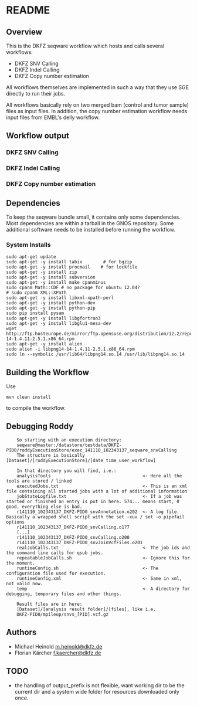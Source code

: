 # README

## Overview

This is the DKFZ seqware workflow which hosts and calls several workflows:
* DKFZ SNV Calling
* DKFZ Indel Calling
* DKFZ Copy number estimation

All workflows themselves are implemented in such a way that they use SGE directly to run their jobs.

All workflows basically rely on two merged bam (control and tumor sample) files as input files. In addition, the copy number estimation workflow needs input files from EMBL's delly workflow.

## Workflow output

### DKFZ SNV Calling

### DKFZ Indel Calling

### DKFZ Copy number estimation

## Dependencies

To keep the seqware bundle small, it contains only some dependencies. Most dependencies are within a tarball in the GNOS repository. Some additional software needs to be installed before running the workflow.

### System Installs

    sudo apt-get update
    sudo apt-get -y install tabix        # for bgzip
    sudo apt-get -y install procmail    # for lockfile
    sudo apt-get -y install zip
    sudo apt-get -y install subversion
    sudo apt-get -y install make cpanminus
    sudo cpanm Math::CDF # no package for ubuntu 12.04?
    # sudo cpanm XML::XPath
    sudo apt-get -y install libxml-xpath-perl
    sudo apt-get -y install python-dev
    sudo apt-get -y install python-pip
    sudo pip install pysam
    sudo apt-get -y install libgfortran3
    sudo apt-get -y install libglu1-mesa-dev
    wget http://ftp.hosteurope.de/mirror/ftp.opensuse.org/distribution/12.2/repo/oss/suse/x86_64/libpng14-14-1.4.11-2.5.1.x86_64.rpm
    sudo apt-get -y install alien
    sudo alien -i libpng14-14-1.4.11-2.5.1.x86_64.rpm
    sudo ln --symbolic /usr/lib64/libpng14.so.14 /usr/lib/libpng14.so.14

## Building the Workflow

Use 

    mvn clean install 

to compile the workflow.

## Debugging Roddy

        So starting with an execution directory:
        seqware@master:/datastore/testdata/DKFZ-PID0/roddyExecutionStore/exec_141110_102343137_seqware_snvCalling
        The structure is basically [Dataset]/[roddyExecutionStore]/[date_time_user_workflow]
        
        In that directory you will find, i.e.:
        analysisTools   								<- Here all the tools are stored / linked
        executedJobs.txt   								<- This is an xml file containing all started jobs with a lot of additional information
        jobStateLogfile.txt								<- If a job was started or finished an entry is put in here. 574... means start, 0 good, everything else is bad.
        r141110_102343137_DKFZ-PID0_snvAnnotation.o202  <- A log file. Basically a wrapped shell script with the set -xuv / set -o pipefail options
        r141110_102343137_DKFZ-PID0_snvCalling.o177
        [...]
        r141110_102343137_DKFZ-PID0_snvCalling.o200
        r141110_102343137_DKFZ-PID0_snvJoinVcfFiles.o201
        realJobCalls.txt								<- The job ids and the command line calls for qsub jobs.
        repeatableJobCalls.sh							<- Ignore this for the moment.
        runtimeConfig.sh								<- The configuration file used for execution.
        runtimeConfig.xml								<- Same in xml, not valid now.
        temp											<- A directory for debugging, temporary files and other things.
        
        Result files are in here:
        [Dataset]/[analysis result folder]/[files], like i.e.
        DKFZ-PID0/mpileup/snvs_[PID].vcf.gz

## Authors

* Michael Heinold <m.heinold@dkfz.de>
* Florian Kärcher <f.kaercher@dkfz.de>

## TODO

* the handling of output_prefix is not flexible, want working dir to be the current dir and a system wide folder for resources downloaded only once.
